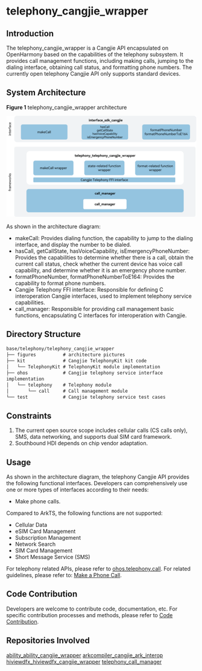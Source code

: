 # telephony_cangjie_wrapper

## Introduction

The telephony_cangjie_wrapper is a Cangjie API encapsulated on OpenHarmony based on the capabilities of the telephony subsystem. It provides call management functions, including making calls, jumping to the dialing interface, obtaining call status, and formatting phone numbers.
The currently open telephony Cangjie API only supports standard devices.

## System Architecture

**Figure 1** telephony_cangjie_wrapper architecture

![telephony_cangjie_wrapper architecture](figures/telephony_cangjie_wrapper_architecture_en.png)

As shown in the architecture diagram:

- makeCall: Provides dialing function, the capability to jump to the dialing interface, and display the number to be dialed.
- hasCall, getCallState, hasVoiceCapability, isEmergencyPhoneNumber: Provides the capabilities to determine whether there is a call, obtain the current call status, check whether the current device has voice call capability, and determine whether it is an emergency phone number.
- formatPhoneNumber, formatPhoneNumberToE164: Provides the capability to format phone numbers.
- Cangjie Telephony FFI interface: Responsible for defining C interoperation Cangjie interfaces, used to implement telephony service capabilities.
- call_manager: Responsible for providing call management basic functions, encapsulating C interfaces for interoperation with Cangjie.

## Directory Structure

```
base/telephony/telephony_cangjie_wrapper
├── figures          # architecture pictures
├── kit              # Cangjie TelephonyKit kit code
│   └── TelephonyKit # TelephonyKit module implementation
├── ohos             # Cangjie telephony service interface implementation
│   └── telephony    # Telephony module
│       └── call     # Call management module
└── test             # Cangjie telephony service test cases
```

## Constraints

1. The current open source scope includes cellular calls (CS calls only), SMS, data networking, and supports dual SIM card framework.
2. Southbound HDI depends on chip vendor adaptation.

## Usage

As shown in the architecture diagram, the telephony Cangjie API provides the following functional interfaces. Developers can comprehensively use one or more types of interfaces according to their needs:

  - Make phone calls.

Compared to ArkTS, the following functions are not supported:

  - Cellular Data
  - eSIM Card Management
  - Subscription Management
  - Network Search
  - SIM Card Management
  - Short Message Service (SMS)

For telephony related APIs, please refer to [ohos.telephony.call](https://gitcode.com/openharmony-sig/arkcompiler_cangjie_ark_interop/blob/master/doc/API_Reference/source_en/apis/TelephonyKit/cj-apis-telephony-call.md). For related guidelines, please refer to: [Make a Phone Call](https://gitcode.com/openharmony-sig/arkcompiler_cangjie_ark_interop/blob/master/doc/Dev_Guide/source_en/telephony/cj-telephony-call.md).

## Code Contribution

Developers are welcome to contribute code, documentation, etc. For specific contribution processes and methods, please refer to [Code Contribution](https://gitcode.com/openharmony/docs/blob/master/en/contribute/code-contribution.md).

## Repositories Involved

[ability_ability_cangjie_wrapper](https://gitcode.com/openharmony-sig/ability_ability_cangjie_wrapper)
[arkcompiler_cangjie_ark_interop](https://gitcode.com/openharmony-sig/arkcompiler_cangjie_ark_interop)
[hiviewdfx_hiviewdfx_cangjie_wrapper](https://gitcode.com/openharmony-sig/hiviewdfx_hiviewdfx_cangjie_wrapper)
[telephony_call_manager](https://gitcode.com/openharmony/telephony_call_manager)